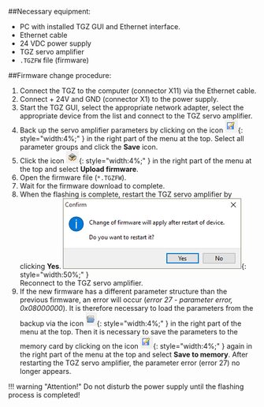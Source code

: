 ##Necessary equipment:

- PC with installed TGZ GUI and Ethernet interface.
- Ethernet cable
- 24 VDC power supply
- TGZ servo amplifier
- `.TGZFW` file (firmware)

##Firmware change procedure:

1. Connect the TGZ to the computer (connector X11) via the Ethernet cable.
2. Connect + 24V and GND (connector X1) to the power supply.
3. Start the TGZ GUI, select the appropriate network adapter, select the appropriate device from the list and connect to the TGZ servo amplifier.
4. Back up the servo amplifier parameters by clicking on the icon
   ![Icon Save](../../../../../source/img/icoSave.png){: style="width:4%;" }
   in the right part of the menu at the top. Select all parameter groups and click the **Save** icon.
5. Click the icon
   ![Icon Memory](../../../../../source/img/icoMemory.png){: style="width:4%;" }
   in the right part of the menu at the top and select **Upload firmware**.
6. Open the firmware file (`*.TGZFW`).
7. Wait for the firmware download to complete.
8. When the flashing is complete, restart the TGZ servo amplifier by clicking **Yes**.
   ![FW upload complete](../../../../../source/img/GUIfwUploadComplete.png){: style="width:50%;" }   
   Reconnect to the TGZ servo amplifier.
9. If the new firmware has a different parameter structure than the previous firmware, an error will occur (*error 27 - parameter error, 0x08000000*).
   It is therefore necessary to load the parameters from the backup via the icon
   ![Icon Load](../../../../../source/img/icoLoad.png){: style="width:4%;" }
   in the right part of the menu at the top.
   Then it is necessary to save the parameters to the memory card by clicking on the icon
   ![Icon Save](../../../../../source/img/icoSave.png){: style="width:4%;" }
    again in the right part of the menu at the top and select **Save to memory**.
	After restarting the TGZ servo amplifier, the parameter error (error 27) no longer appears.

!!! warning "Attention!"
	Do not disturb the power supply until the flashing process is completed!
